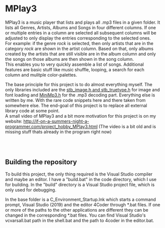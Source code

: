 # MPlay3

MPlay3 is a music player that lists and plays all .mp3 files in a given folder. 
It lists all Genres, Artists, Albums and Songs in four different columns. If one or multiple entries in a column are selected all subsequent columns will be adjusted to only display the entries corresponding to the selected ones. <br>
For example: if the genre _rock_ is selected, then only artists that are in the category _rock_ are shown in the artist column. Based on that, only albums created by the artists that are still visible are in the album column and only the songs on those albums are then shown in the song column.<br>
This enables you to very quickly assemble a list of songs. Additional features are basic stuff like music shuffle, looping, a search for each column and mulitple color-palettes.


The base principle for this project is to do almost everything myself. The only libraries included are the <a href="https://github.com/nothings/stb">stb_image.h and stb_truetype.h</a> for image and font loading and <a href="https://github.com/lieff/minimp3">MiniMp3.h</a> for the .mp3 decoding part. Everything else is written by me. With the rare code snippets here and there taken from somewhere else. The end-goal of this project is to replace all external library code at some point.<br>
A small video of MPlay3 and a bit more motivation for this project is on my website: http://if-on-a-summers-night-a-programmer.com/project_hobby_MPlay3.html (The video is a bit old and is missing stuff thats already in the program right now)


<br><br>
## Building the repository

To build this project, the only thing required is the Visual Studio compiler and maybe an editor.
I have a "build.bat" in the code directory, which I use for building.
In the "build" directory is a Visual Studio project file, which is only used for debugging.

In the base folder is a C_Environment_Startup.lnk which starts a command prompt, Visual Studio (2019) and the editor 4Coder through *.bat files.
If one or more of the paths to the other applications are different they can be changed in the corresponding *.bat files. You can find Visual Studio's vcvarsall.bat path in the shell.bat and the path to 4coder in the editor.bat.
